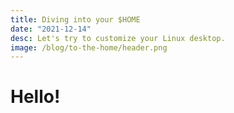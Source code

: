 ```yaml
---
title: Diving into your $HOME
date: "2021-12-14"
desc: Let's try to customize your Linux desktop.
image: /blog/to-the-home/header.png
---
```



# Hello!
